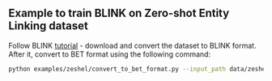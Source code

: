 ## Example to train BLINK on Zero-shot Entity Linking dataset

Follow BLINK [tutorial](https://github.com/facebookresearch/BLINK/tree/main/examples/zeshel) - download and convert the dataset to BLINK format.
After it, convert to BET format using the following command:

```bash
python examples/zeshel/convert_to_bet_format.py --input_path data/zeshel/blink_format --output_path data/zeshel/wbdsm_format
```

